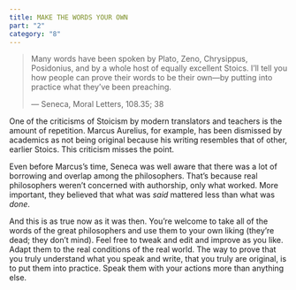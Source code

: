 ```yaml
---
title: MAKE THE WORDS YOUR OWN
part: "2"
category: "8"
---
```


> Many words have been spoken by Plato, Zeno, Chrysippus, Posidonius, and by a whole host of equally excellent Stoics. I’ll tell you how people can prove their words to be their own—by putting into practice what they’ve been preaching.
>
> — Seneca, Moral Letters, 108.35; 38

One of the criticisms of Stoicism by modern translators and teachers is the amount of repetition. Marcus Aurelius, for example, has been dismissed by academics as not being original because his writing resembles that of other, earlier Stoics. This criticism misses the point.

Even before Marcus’s time, Seneca was well aware that there was a lot of borrowing and overlap among the philosophers. That’s because real philosophers weren’t concerned with authorship, only what worked. More important, they believed that what was _said_ mattered less than what was _done_.

And this is as true now as it was then. You’re welcome to take all of the words of the great philosophers and use them to your own liking (they’re dead; they don’t mind). Feel free to tweak and edit and improve as you like. Adapt them to the real conditions of the real world. The way to prove that you truly understand what you speak and write, that you truly are original, is to put them into practice. Speak them with your actions more than anything else.
